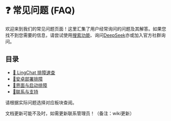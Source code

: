 # ❓ 常见问题 (FAQ)

欢迎来到我们的常见问题页面！这里汇集了用户经常询问的问题及其解答。如果您找不到您需要的信息，请尝试使用[搜索功能](https://www.bing.com)、询问[DeepSeek](https://chat.deepseek.com)亦或加入官方社群询问。

## 目录

- [🚀 LingChat 排障速查](/faq/tech/error.md)
- [📱安卓部署排障](/faq/tech/android.md)
- [🔳界面与启动排障](/faq/ui/index.md)
- [💬联系与支持](/faq/support.md)

请根据实际问题选择对应板块查阅。

文档更新可能不及时，如需更新联系管理员！（备注：wiki更新）
